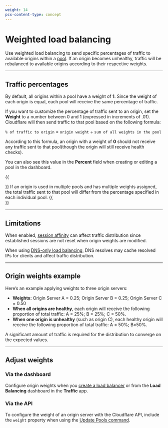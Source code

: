 ```yaml
---
weight: 14
pcx-content-type: concept
---
```


# Weighted load balancing

Use weighted load balancing to send specific percentages of traffic to available origins within a [pool](../pools). If an origin becomes unhealthy, traffic will be rebalanced to available origins according to their respective weights.

---

## Traffic percentages

By default, all origins within a pool have a weight of **1**. Since the weight of each origin is equal, each pool will receive the same percentage of traffic.

If you want to customize the percentage of traffic sent to an origin, set the **Weight** to a number between 0 and 1 (expressed in increments of .01). Cloudflare will then send traffic to that pool based on the following formula:

`% of traffic to origin` = `origin weight` ÷ `sum of all weights in the pool`

According to this formula, an origin with a weight of **0** should not receive any traffic sent to that pool(though the origin will still receive health checks).

You can also see this value in the **Percent** field when creating or editing a pool in the dashboard.

{{<Aside type="note" header="Note:">}}
If an origin is used in multiple pools and has multiple weights assigned, the total traffic sent to that pool will differ from the percentage specified in each individual pool.
{{</Aside>}}

---

## Limitations

When enabled, [session affinity](../session-affinity) can affect traffic distribution since established sessions are not reset when origin weights are modified.

When using [DNS-only load balancing](../proxy-status#gray-clouded-dns-only-load-balancing), DNS resolves may cache resolved IPs for clients and affect traffic distribution.

---

## Origin weights example

Here’s an example applying weights to three origin servers:

- **Weights:** Origin Server A = 0.25; Origin Server B = 0.25; Origin Server C = 0.50
- **When all origins are healthy**, each origin will receive the following proportion of total traffic: A = 25%; B = 25%; C = 50%.
- **When one origin is unhealthy** (such as origin C), each healthy origin will receive the following proportion of total traffic: A = 50%; B=50%.

A significant amount of traffic is required for the distribution to converge on the expected values.

---

## Adjust weights

### Via the dashboard

Configure origin weights when you [create a load balancer](/create-load-balancer-ui) or from the **Load Balancing** dashboard in the **Traffic** app.

### Via the API

To configure the weight of an origin server with the Cloudflare API, include the `weight` property when using the [Update Pools command](https://api.cloudflare.com/#account-load-balancer-pools-update-pool).
